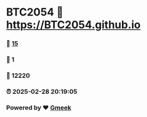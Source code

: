 # BTC2054 :link: https://BTC2054.github.io 
### :page_facing_up: [15](https://BTC2054.github.io/tag.html) 
### :speech_balloon: 1 
### :hibiscus: 12220 
### :alarm_clock: 2025-02-28 20:19:05 
### Powered by :heart: [Gmeek](https://github.com/Meekdai/Gmeek)
